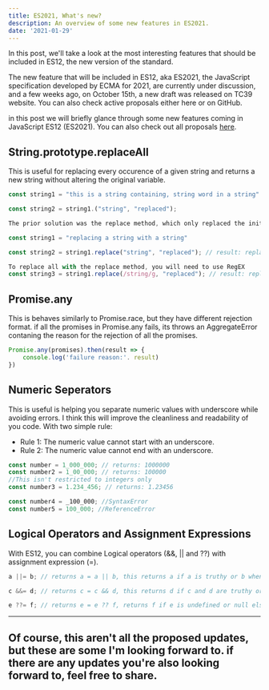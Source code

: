 ```yaml
---
title: ES2021, What's new?
description: An overview of some new features in ES2021.
date: '2021-01-29'
---
```


In this post, we'll take a look at the most interesting features that should be included in ES12, the new version of the standard.

The new feature that will be included in ES12, aka ES2021, the JavaScript specification developed by ECMA for 2021, are currently under discussion, and a few weeks ago, on October 15th, a new draft was released on TC39 website.
You can also check active proposals either here or on GitHub.

in this post we will briefly glance through some new features coming in JavaScript ES12 (ES2021). 
You can also check out all proposals [here](https://github.com/tc39/proposals).


## String.prototype.replaceAll
This is useful for replacing every occurence of a given string and returns a new string without altering the original variable.

```jsx
const string1 = "this is a string containing, string word in a string"

const string2 = string1.("string", "replaced");

The prior solution was the replace method, which only replaced the initial occurence

const string1 = "replacing a string with a string"

const string2 = string1.replace("string", "replaced"); // result: replacing replaced with a string"

To replace all with the replace method, you will need to use RegEX
const string3 = string1.replace(/string/g, "replaced"); // result: replacing replaced with a replaced"
```

## Promise.any
This is behaves similarly to Promise.race, but they have different rejection format.
if all the promises in Promise.any fails, its throws an AggregateError contaning the reason for the rejection of all the promises.

```jsx
Promise.any(promises).then(result => {
	console.log('failure reason:'. result)
})
```

## Numeric Seperators
This is useful is helping you separate numeric values with underscore while avoiding errors. I think this will improve the cleanliness and readability of you code. 
With two simple rule:

- Rule 1: The numeric value cannot start with an underscore.
- Rule 2: The numeric value cannot end with an underscore.

```jsx
const number = 1_000_000; // returns: 1000000
const number2 = 1_00_000; // returns: 100000
//This isn't restricted to integers only
const number3 = 1.234_456; // returns: 1.23456

const number4 = _100_000; //SyntaxError
const number5 = 100_000; //ReferenceError
```

## Logical Operators and Assignment Expressions
With ES12, you can combine Logical operators (&&, || and ??) with assignment expression (=).

```jsx
a ||= b; // returns a = a || b, this returns a if a is truthy or b when a is falsy

c &&= d; // returns c = c && d, this returns d if c and d are truthy or c otherwise

e ??= f; // returns e = e ?? f, returns f if e is undefined or null else returns e
```
---
Of course, this aren't all the proposed updates, but these are some I'm looking forward to. if there are any updates you're also looking forward to, feel free to share.
---